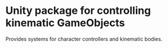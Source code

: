 # Unity package for controlling kinematic GameObjects

Provides systems for character controllers and kinematic bodies.
